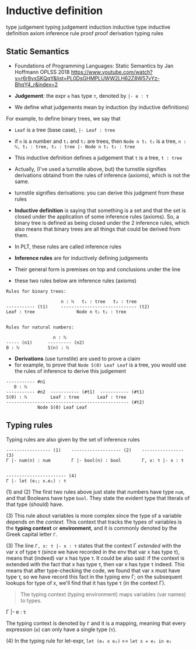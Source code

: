 # Inductive definition

type
judgement
typing judgement
induction
inductive type
inductive definition
axiom
inference rule
proof
proof derivation
typing rules



## Static Semantics

* Foundations of Programming Languages: 
  Static Semantics by Jan Hoffmann OPLSS 2018
  https://www.youtube.com/watch?v=r6r8vxSKQqY&list=PL0DsGHMPLUWW2LH62Z8W57vYz-BhqY4_r&index=2


* **Judgement**: the expr `e` has type `τ`, denoted by `|- e : τ`
* We define what judgements mean by induction (by inductive definitions)

For example, to define binary trees, we say that
- `Leaf` is a tree (base case), `|- Leaf : tree`
- if `n` is a number and `t₁` and `t₂` are trees, then `Node n t₁ t₂` is a tree, `n : ℕ, t₁ : tree, t₂ : tree |- Node n t₁ t₂ : tree`

- This inductive definition defines a judgement that `t` is a tree, `t : tree`
- Actually, (I've used a turnstile above, but) the turnstile signifies derivations obtaind from the rules of inference (axioms), which is not the same.
- turnstile signifies derivations: you can derive this judgment from these rules

- **Inductive definition** is saying that something is a set and that the set is closed under the application of some inference rules (axioms). So, a binary tree is defined as being closed under the 2 inference rules, which also means that binary trees are all things that could be derived from them.

- In PLT, these rules are called inference rules
- **Inference rules** are for inductively defining judgements
- Their general form is premises on top and conclusions under the line
- these two rules below are inference rules (axioms)

```
Rules for binary trees:

                     n : ℕ   t₁ : tree   t₂ : tree
----------- (t1)     ----------------------------- (t2)
Leaf : tree                Node n t₁ t₂ : tree


Rules for natural numbers:

                  n : ℕ
----- (n1)      --------- (n2)
0 : ℕ           S(n) : ℕ

```

- **Derivations** (use turnstile) are used to prove a claim
- for example, to prove that `Node S(0) Leaf Leaf` is a tree, you would use the rules of inference to derive this judgement

```
----------- #n1
   0 : ℕ
----------- #n2  ----------- (#t1)  ----------- (#t1)
S(0) : ℕ         Leaf : tree       Leaf : tree
----------------------------------------------- (#t2)
            Node S(0) Leaf Leaf
```

## Typing rules

Typing rules are also given by the set of inference rules

```
----------------- (1)    ------------------- (2)    ---------------- (3)
Γ |- num(n) : num        Γ |- bool(n) : bool        Γ, x: τ |- x : τ


----------------------- (4)
Γ |- let (e₁; x.e₂) : τ
```

(1) and (2) The first two rules above just state that numbers have type `num`, and that Booleans have type `bool`. They state the evident type that literals of that type (should) have.

(3) This rule about variables is more complex since the type of a variable depends on the *context*. This context that tracks the types of variables is the **typing context** or **environment**, and it is commonly denoted by the Greek capital letter `Γ`.

(3) The line `Γ, x: τ |- x : τ` states that the context Γ *extended* with the var x of type τ (since we have recorded in the env that var x has type τ), means that (indeed) var x has type τ. It could be also said: if the context is extended with the fact that x has type τ, then var x has type τ indeed. This means that after type-checking the code, we found that var x must have type τ, so we have record this fact in the typing env Γ; on the subsequent lookups for type of x, we'll find that it has type τ (in the context Γ).

> The typing context (typing environment) maps variables (var names) to types.

Γ |- e : τ

The typing context is denoted by `Γ` and it is a mapping, meaning that every expression (`e`) can only have a single type (`τ`).

(4) In the typing rule for let-expr, `let (e₁ x e₂)` == `let x = e₁ in e₂`
